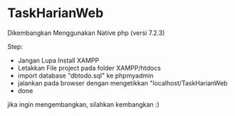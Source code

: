 # TaskHarianWeb
Dikembangkan Menggunakan Native php (versi 7.2.3)

Step:
- Jangan Lupa Install XAMPP
- Letakkan File project pada folder XAMPP/htdocs
- import database "dbtodo.sql" ke phpmyadmin
- jalankan pada browser dengan mengetikkan "localhost/TaskHarianWeb
- done

jika ingin mengembangkan, silahkan kembangkan :)




